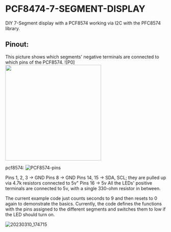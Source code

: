 # PCF8474-7-SEGMENT-DISPLAY

DIY 7-Segment display with a PCF8574 working via I2C with the PFC8574 library.

 ## Pinout:
 

This picture shows which segments' negative terminals are connected to which pins of the PCF8574.
![P0]<img src="https://github.com/Sigeband/PCF8474-7-SEGMENT-DISPLAY/assets/114338337/df9d7c05-8d5f-45a6-85fb-0418817ccd6d" width="300">


pcf8574:
![PCF8574-pins](https://github.com/Sigeband/PCF8474-7-SEGMENT-DISPLAY/assets/114338337/4ba14030-080b-4963-b8c1-dac80deac128)

Pins 1, 2, 3 -> GND
Pins 8 -> GND
Pins 14, 15 -> SDA, SCL; they are pulled up via 4.7k resistors connected to 5v"
Pins 16 -> 5v
All the LEDs' positive terminals are connected to 5v, with a single 330-ohm resistor in between.

 


The current example code just counts seconds to 9 and then resets to 0 again to demonstrate the basics.
Currently, the code defines the functions with the pins assigned to the different segments and switches them to low if the LED should turn on.




![20230310_174715](https://user-images.githubusercontent.com/114338337/224480518-e5520e62-bd6b-456c-b602-249eb714b3e2.jpg)
